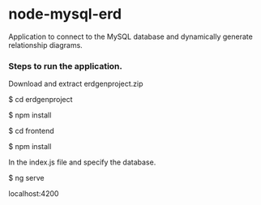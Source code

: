 # node-mysql-erd

Application to connect to the MySQL database and dynamically generate relationship diagrams.

### Steps to run the application.

Download and extract erdgenproject.zip 

$ cd erdgenproject

$ npm install

$ cd frontend

$ npm install

In the index.js file and specify the database.

$ ng serve

localhost:4200
